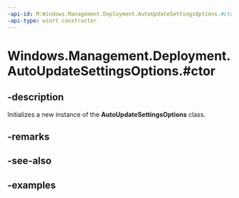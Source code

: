 ```yaml
---
-api-id: M:Windows.Management.Deployment.AutoUpdateSettingsOptions.#ctor
-api-type: winrt constructor
---
```


# Windows.Management.Deployment.AutoUpdateSettingsOptions.#ctor

<!--
public AutoUpdateSettingsOptions ();
-->


## -description

Initializes a new instance of the **AutoUpdateSettingsOptions** class.

## -remarks

## -see-also

## -examples



